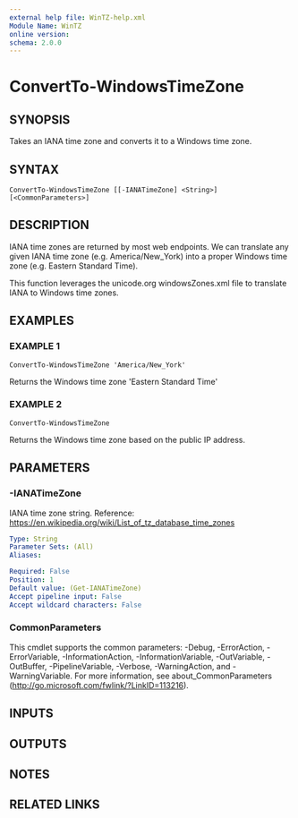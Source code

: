 ```yaml
---
external help file: WinTZ-help.xml
Module Name: WinTZ
online version:
schema: 2.0.0
---
```


# ConvertTo-WindowsTimeZone

## SYNOPSIS
Takes an IANA time zone and converts it to a Windows time zone.

## SYNTAX

```
ConvertTo-WindowsTimeZone [[-IANATimeZone] <String>] [<CommonParameters>]
```

## DESCRIPTION
IANA time zones are returned by most web endpoints.
We can translate any
given IANA time zone (e.g.
America/New_York) into a proper Windows time zone
(e.g.
Eastern Standard Time).

This function leverages the unicode.org windowsZones.xml file to translate
IANA to Windows time zones.

## EXAMPLES

### EXAMPLE 1
```
ConvertTo-WindowsTimeZone 'America/New_York'
```

Returns the Windows time zone 'Eastern Standard Time'

### EXAMPLE 2
```
ConvertTo-WindowsTimeZone
```

Returns the Windows time zone based on the public IP address.

## PARAMETERS

### -IANATimeZone
IANA time zone string.
Reference: https://en.wikipedia.org/wiki/List_of_tz_database_time_zones

```yaml
Type: String
Parameter Sets: (All)
Aliases:

Required: False
Position: 1
Default value: (Get-IANATimeZone)
Accept pipeline input: False
Accept wildcard characters: False
```

### CommonParameters
This cmdlet supports the common parameters: -Debug, -ErrorAction, -ErrorVariable, -InformationAction, -InformationVariable, -OutVariable, -OutBuffer, -PipelineVariable, -Verbose, -WarningAction, and -WarningVariable.
For more information, see about_CommonParameters (http://go.microsoft.com/fwlink/?LinkID=113216).

## INPUTS

## OUTPUTS

## NOTES

## RELATED LINKS
